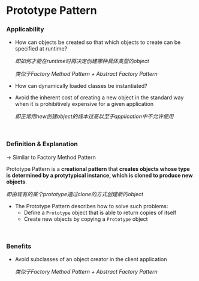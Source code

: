 # Prototype Pattern

### Applicability

* How can objects be created so that which objects to create can be specified at runtime?

  *即如何才能在runtime时再决定创建哪种具体类型的object*

  *类似于Factory Method Pattern + Abstract Factory Pattern*

* How can dynamically loaded classes be instantiated?

* Avoid the inherent cost of creating a new object in the standard way when it is prohibitively expensive for a given application

  *即正常用new创建object的成本过高以至于application中不允许使用*

<br>

### Definition & Explanation

-> Similar to Factory Method Pattern

Prototype Pattern is a **creational pattern** that **creates objects whose type is determined by a protytypical instance, which is cloned to produce new objects**.

*即由现有的某个prototype通过clone的方式创建新的object*

* The Prototype Pattern describes how to solve such problems:
  * Define a `Prototype` object that is able to return copies of itself
  * Create new objects by copying a `Prototype` object

<br>

### Benefits

* Avoid subclasses of an object creator in the client application

  *类似于Factory Method Pattern + Abstract Factory Pattern*

